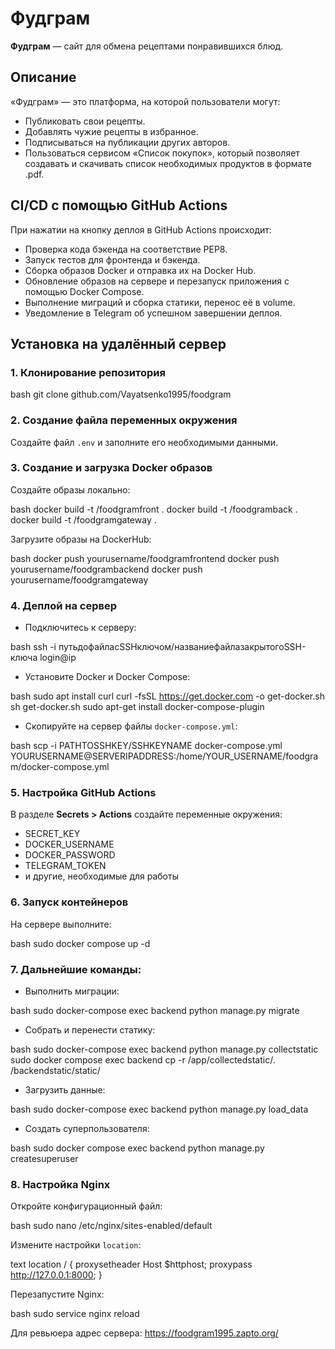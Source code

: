 # Фудграм

**Фудграм** — сайт для обмена рецептами понравившихся блюд.

## Описание

«Фудграм» — это платформа, на которой пользователи могут:

- Публиковать свои рецепты.
- Добавлять чужие рецепты в избранное.
- Подписываться на публикации других авторов.
- Пользоваться сервисом «Список покупок», который позволяет создавать и скачивать список необходимых продуктов в формате .pdf.

## CI/CD с помощью GitHub Actions

При нажатии на кнопку деплоя в GitHub Actions происходит:

- Проверка кода бэкенда на соответствие PEP8.
- Запуск тестов для фронтенда и бэкенда.
- Сборка образов Docker и отправка их на Docker Hub.
- Обновление образов на сервере и перезапуск приложения с помощью Docker Compose.
- Выполнение миграций и сборка статики, перенос её в volume.
- Уведомление в Telegram об успешном завершении деплоя.

## Установка на удалённый сервер

### 1. Клонирование репозитория

bash
git clone github.com/Vayatsenko1995/foodgram


### 2. Создание файла переменных окружения

Создайте файл `.env` и заполните его необходимыми данными.

### 3. Создание и загрузка Docker образов

Создайте образы локально:

bash
docker build -t <yourusername>/foodgramfront .
docker build -t <yourusername>/foodgramback .
docker build -t <yourusername>/foodgramgateway .


Загрузите образы на DockerHub:

bash
docker push yourusername/foodgramfrontend
docker push yourusername/foodgrambackend
docker push yourusername/foodgramgateway


### 4. Деплой на сервер

- Подключитесь к серверу:

bash
ssh -i путьдофайласSSHключом/названиефайлазакрытогоSSH-ключа login@ip


- Установите Docker и Docker Compose:

bash
sudo apt install curl
curl -fsSL https://get.docker.com -o get-docker.sh
sh get-docker.sh
sudo apt-get install docker-compose-plugin


- Скопируйте на сервер файлы `docker-compose.yml`:

bash
scp -i PATHTOSSHKEY/SSHKEYNAME docker-compose.yml YOURUSERNAME@SERVERIPADDRESS:/home/YOUR_USERNAME/foodgram/docker-compose.yml


### 5. Настройка GitHub Actions

В разделе **Secrets > Actions** создайте переменные окружения:

- SECRET_KEY
- DOCKER_USERNAME
- DOCKER_PASSWORD
- TELEGRAM_TOKEN
- и другие, необходимые для работы

### 6. Запуск контейнеров

На сервере выполните:

bash
sudo docker compose up -d


### 7. Дальнейшие команды:

- Выполнить миграции:

bash
sudo docker-compose exec backend python manage.py migrate


- Собрать и перенести статику:

bash
sudo docker-compose exec backend python manage.py collectstatic
sudo docker compose exec backend cp -r /app/collectedstatic/. /backendstatic/static/


- Загрузить данные:

bash
sudo docker-compose exec backend python manage.py load_data


- Создать суперпользователя:

bash
sudo docker compose exec backend python manage.py createsuperuser


### 8. Настройка Nginx

Откройте конфигурационный файл:

bash
sudo nano /etc/nginx/sites-enabled/default


Измените настройки `location`:

text
location / {
    proxysetheader Host $httphost;
    proxypass http://127.0.0.1:8000;
}


Перезапустите Nginx:

bash
sudo service nginx reload

Для ревьюера адрес сервера: https://foodgram1995.zapto.org/
